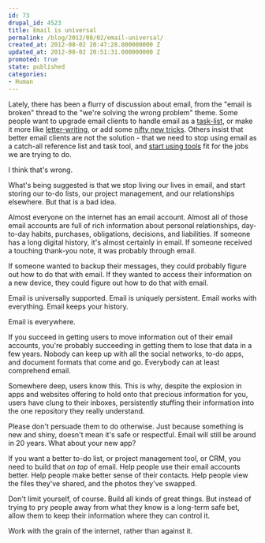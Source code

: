 ```yaml
---
id: 73
drupal_id: 4523
title: Email is universal
permalink: /blog/2012/08/02/email-universal/
created_at: 2012-08-02 20:47:28.000000000 Z
updated_at: 2012-08-02 20:51:31.000000000 Z
promoted: true
state: published
categories:
- Human
---
```

Lately, there has been a flurry of discussion about email, from the "email is broken" thread to the "we're solving the wrong problem" theme. Some people want to upgrade email clients to handle email as a [task-list](http://mail-pilot.com/), or make it more like [letter-writing](http://minimalmac.com/post/27915486406/on-email), or add some [nifty new tricks](http://www.vanschneider.com/work/mail/). Others insist that better email clients are not the solution - that we need to stop using email as a catch-all reference list and task tool, and [start using tools](http://chrisbowler.com/journal/is-email-broken) fit for the jobs we are trying to do.

I think that's wrong. 

What's being suggested is that we stop living our lives in email, and start storing our to-do lists, our project management, and our relationships elsewhere. But that is a bad idea.

Almost everyone on the internet has an email account. Almost all of those email accounts are full of rich information about personal relationships, day-to-day habits, purchases, obligations, decisions, and liabilities. If someone has a long digital history, it's almost certainly in email. If someone received a touching thank-you note, it was probably through email. 

If someone wanted to backup their messages, they could probably figure out how to do that with email. If they wanted to access their information on a new device, they could figure out how to do that with email.

Email is universally supported. Email is uniquely persistent. Email works with everything. Email keeps your history. 

Email is everywhere.

If you succeed in getting users to move information out of their email accounts, you're probably succeeding in getting them to lose that data in a few years. Nobody can keep up with all the social networks, to-do apps, and document formats that come and go. Everybody can at least comprehend email.

Somewhere deep, users know this. This is why, despite the explosion in apps and websites offering to hold onto that precious information for you, users have clung to their inboxes, persistently stuffing their information into the one repository they really understand.

Please don't persuade them to do otherwise. Just because something is new and shiny, doesn't mean it's safe or respectful. Email will still be around in 20 years. What about your new app?

If you want a better to-do list, or project management tool, or CRM, you need to build that *on top* of email. Help people use their email accounts better. Help people make better sense of their contacts. Help people view the files they've shared, and the photos they've swapped.

Don't limit yourself, of course. Build all kinds of great things. But instead of trying to pry people away from what they know is a long-term safe bet, allow them to keep their information where they can control it.  
 
Work with the grain of the internet, rather than against it.
